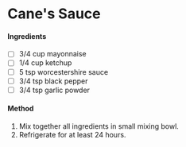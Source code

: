 <!-- TAG: accoutrements -->
<!-- TAG: sauce -->
<!-- TAG: condiment -->

# Cane's Sauce

#### Ingredients

- [ ] 3/4 cup mayonnaise
- [ ] 1/4 cup ketchup
- [ ] 5 tsp worcestershire sauce
- [ ] 3/4 tsp black pepper
- [ ] 3/4 tsp garlic powder

#### Method

1. Mix together all ingredients in small mixing bowl.
2. Refrigerate for at least 24 hours.
